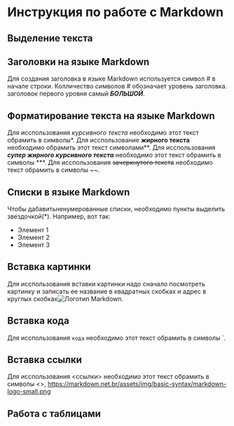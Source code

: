 # Инструкция по работе с Markdown

## Выделение текста

## Заголовки на языке Markdown
Для создания заголовка в языке Markdown используется символ *#* в начале строки. Колличество символов *#* обозначает уровень заголовка. заголовок первого уровня самый ***БОЛЬШОЙ***.

## Форматирование текста на языке Markdown
Для исспользования *курсивного текста* необходимо этот текст обрамить в символы*. Для исспользование **жирного текста** необходимо обрамить этот текст символами**. Для исспользования ***супер жирного курсивного текста*** необходимо этот текст обрамить в символы ***. Для исспользования ~~зачеркнутого текста~~ необходимо текст обрамить в символы ~~.

## Списки в языке Markdown

Чтобы дабавитьненумерованные списки, необходимо пункты выделить звездочкой(*). Например, вот так:
* Элемент 1
* Элемент 2
* Элемент 3

## Вставка картинки
Для исспользования вставки картинки надо сначало посмотреть картинку и записать ее название в квадратных скобках и адрес в круглых скобках![Логотип Markdown](https://markdown.net.br/assets/img/basic-syntax/markdown-logo-small.png).

## Вставка кода
Для исспользования `кода`  необходимо этот текст обрамить в символы `.

## Вставка ссылки
Для исспользования <ссылки>  необходимо этот текст обрамить в символы <>, <https://markdown.net.br/assets/img/basic-syntax/markdown-logo-small.png>

## Работа с таблицами